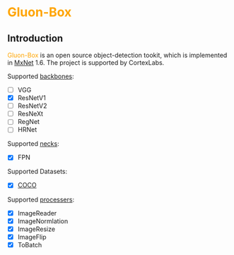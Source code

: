 # <font color=orange> Gluon-Box </font>
Introduction
------------
<font color=orange>Gluon-Box</font> is an open source object-detection tookit, which is implemented in [MxNet](https://mxnet.apache.org/) 1.6. The project is supported by CortexLabs.

Supported [backbones](https://github.com/KyuanCortex/Gluon-Box/tree/main/gbox/backbones): 
- [ ] VGG
- [x] ResNetV1 
- [ ] ResNetV2 
- [ ] ResNeXt 
- [ ] RegNet
- [ ] HRNet 

Supported [necks](https://github.com/KyuanCortex/Gluon-Box/tree/main/gbox/necks):
- [x] FPN

Supported Datasets:
- [x] [COCO](https://cocodataset.org/#home)

Supported [processers](https://github.com/KyuanCortex/Gluon-Box/blob/main/datasets/processer.py):
- [x] ImageReader 
- [x] ImageNormlation
- [x] ImageResize 
- [x] ImageFlip
- [x] ToBatch